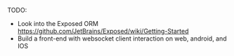 TODO:

- Look into the Exposed ORM https://github.com/JetBrains/Exposed/wiki/Getting-Started
- Build a front-end with websocket client interaction on web, android, and IOS
